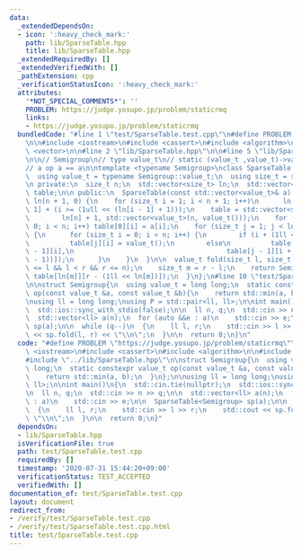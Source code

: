 ```yaml
---
data:
  _extendedDependsOn:
  - icon: ':heavy_check_mark:'
    path: lib/SparseTable.hpp
    title: lib/SparseTable.hpp
  _extendedRequiredBy: []
  _extendedVerifiedWith: []
  _pathExtension: cpp
  _verificationStatusIcon: ':heavy_check_mark:'
  attributes:
    '*NOT_SPECIAL_COMMENTS*': ''
    PROBLEM: https://judge.yosupo.jp/problem/staticrmq
    links:
    - https://judge.yosupo.jp/problem/staticrmq
  bundledCode: "#line 1 \"test/SparseTable.test.cpp\"\n#define PROBLEM \"https://judge.yosupo.jp/problem/staticrmq\"\
    \n\n#include <iostream>\n#include <cassert>\n#include <algorithm>\n\n#include\
    \ <vector>\n\n#line 2 \"lib/SparseTable.hpp\"\n\n#line 5 \"lib/SparseTable.hpp\"\
    \n\n// Semigroup\n// type value_t\n// static (value_t ,value_t)->value_t op\n\n\
    // a op a == a\n\ntemplate <typename Semigroup>\nclass SparseTable {\n public:\n\
    \  using value_t = typename Semigroup::value_t;\n  using size_t = std::size_t;\n\
    \n private:\n  size_t n;\n  std::vector<size_t> ln;\n  std::vector<std::vector<value_t>>\
    \ table;\n\n public:\n  SparseTable(const std::vector<value_t>& a) : n(a.size()),\
    \ ln(n + 1, 0) {\n    for (size_t i = 1; i < n + 1; i++)\n      ln[i] = ln[i -\
    \ 1] + (i >= (1ull << (ln[i - 1] + 1)));\n    table = std::vector<std::vector<value_t>>(\n\
    \        ln[n] + 1, std::vector<value_t>(n, value_t()));\n    for (size_t i =\
    \ 0; i < n; i++) table[0][i] = a[i];\n    for (size_t j = 1; j < ln[n] + 1; j++)\
    \ {\n      for (size_t i = 0; i < n; i++) {\n        if (i + (1ll << j) > n)\n\
    \          table[j][i] = value_t();\n        else\n          table[j][i] = Semigroup::op(table[j\
    \ - 1][i],\n                                      table[j - 1][i + (1ll << (j\
    \ - 1))]);\n      }\n    }\n  }\n\n  value_t fold(size_t l, size_t r) {\n    assert(0\
    \ <= l && l < r && r <= n);\n    size_t m = r - l;\n    return Semigroup::op(table[ln[m]][l],\
    \ table[ln[m]][r - (1ll << ln[m])]);\n  }\n};\n#line 10 \"test/SparseTable.test.cpp\"\
    \n\nstruct Semigroup{\n  using value_t = long long;\n  static constexpr value_t\
    \ op(const value_t &a, const value_t &b){\n    return std::min(a, b);\n  }\n};\n\
    \nusing ll = long long;\nusing P = std::pair<ll, ll>;\n\nint main()\n{\n  std::cin.tie(nullptr);\n\
    \  std::ios::sync_with_stdio(false);\n\n  ll n, q;\n  std::cin >> n >> q;\n\n\
    \  std::vector<ll> a(n);\n  for (auto &&e : a)\n    std::cin >> e;\n\n  SparseTable<Semigroup>\
    \ sp(a);\n\n  while (q--)\n  {\n    ll l, r;\n    std::cin >> l >> r;\n    std::cout\
    \ << sp.fold(l, r) << \"\\n\";\n  }\n\n  return 0;\n}\n"
  code: "#define PROBLEM \"https://judge.yosupo.jp/problem/staticrmq\"\n\n#include\
    \ <iostream>\n#include <cassert>\n#include <algorithm>\n\n#include <vector>\n\n\
    #include \"../lib/SparseTable.hpp\"\n\nstruct Semigroup{\n  using value_t = long\
    \ long;\n  static constexpr value_t op(const value_t &a, const value_t &b){\n\
    \    return std::min(a, b);\n  }\n};\n\nusing ll = long long;\nusing P = std::pair<ll,\
    \ ll>;\n\nint main()\n{\n  std::cin.tie(nullptr);\n  std::ios::sync_with_stdio(false);\n\
    \n  ll n, q;\n  std::cin >> n >> q;\n\n  std::vector<ll> a(n);\n  for (auto &&e\
    \ : a)\n    std::cin >> e;\n\n  SparseTable<Semigroup> sp(a);\n\n  while (q--)\n\
    \  {\n    ll l, r;\n    std::cin >> l >> r;\n    std::cout << sp.fold(l, r) <<\
    \ \"\\n\";\n  }\n\n  return 0;\n}"
  dependsOn:
  - lib/SparseTable.hpp
  isVerificationFile: true
  path: test/SparseTable.test.cpp
  requiredBy: []
  timestamp: '2020-07-31 15:44:20+09:00'
  verificationStatus: TEST_ACCEPTED
  verifiedWith: []
documentation_of: test/SparseTable.test.cpp
layout: document
redirect_from:
- /verify/test/SparseTable.test.cpp
- /verify/test/SparseTable.test.cpp.html
title: test/SparseTable.test.cpp
---
```

